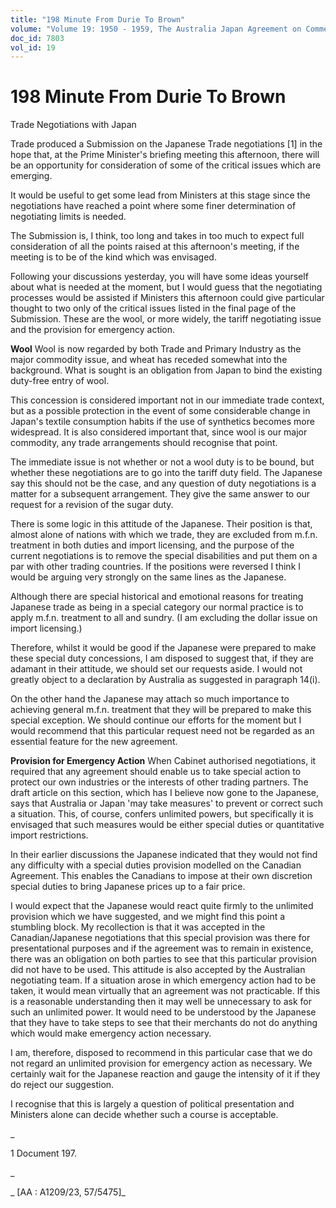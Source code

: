 ```yaml
---
title: "198 Minute From Durie To Brown"
volume: "Volume 19: 1950 - 1959, The Australia Japan Agreement on Commerce"
doc_id: 7803
vol_id: 19
---
```


# 198 Minute From Durie To Brown

Trade Negotiations with Japan

Trade produced a Submission on the Japanese Trade negotiations [1] in the hope that, at the Prime Minister's briefing meeting this afternoon, there will be an opportunity for consideration of some of the critical issues which are emerging.

It would be useful to get some lead from Ministers at this stage since the negotiations have reached a point where some finer determination of negotiating limits is needed.

The Submission is, I think, too long and takes in too much to expect full consideration of all the points raised at this afternoon's meeting, if the meeting is to be of the kind which was envisaged.

Following your discussions yesterday, you will have some ideas yourself about what is needed at the moment, but I would guess that the negotiating processes would be assisted if Ministers this afternoon could give particular thought to two only of the critical issues listed in the final page of the Submission. These are the wool, or more widely, the tariff negotiating issue and the provision for emergency action.

**Wool** Wool is now regarded by both Trade and Primary Industry as the major commodity issue, and wheat has receded somewhat into the background. What is sought is an obligation from Japan to bind the existing duty-free entry of wool.

This concession is considered important not in our immediate trade context, but as a possible protection in the event of some considerable change in Japan's textile consumption habits if the use of synthetics becomes more widespread. It is also considered important that, since wool is our major commodity, any trade arrangements should recognise that point.

The immediate issue is not whether or not a wool duty is to be bound, but whether these negotiations are to go into the tariff duty field. The Japanese say this should not be the case, and any question of duty negotiations is a matter for a subsequent arrangement. They give the same answer to our request for a revision of the sugar duty.

There is some logic in this attitude of the Japanese. Their position is that, almost alone of nations with which we trade, they are excluded from m.f.n. treatment in both duties and import licensing, and the purpose of the current negotiations is to remove the special disabilities and put them on a par with other trading countries. If the positions were reversed I think I would be arguing very strongly on the same lines as the Japanese.

Although there are special historical and emotional reasons for treating Japanese trade as being in a special category our normal practice is to apply m.f.n. treatment to all and sundry. (I am excluding the dollar issue on import licensing.)

Therefore, whilst it would be good if the Japanese were prepared to make these special duty concessions, I am disposed to suggest that, if they are adamant in their attitude, we should set our requests aside. I would not greatly object to a declaration by Australia as suggested in paragraph 14(i).

On the other hand the Japanese may attach so much importance to achieving general m.f.n. treatment that they will be prepared to make this special exception. We should continue our efforts for the moment but I would recommend that this particular request need not be regarded as an essential feature for the new agreement.

**Provision for Emergency Action** When Cabinet authorised negotiations, it required that any agreement should enable us to take special action to protect our own industries or the interests of other trading partners. The draft article on this section, which has I believe now gone to the Japanese, says that Australia or Japan 'may take measures' to prevent or correct such a situation. This, of course, confers unlimited powers, but specifically it is envisaged that such measures would be either special duties or quantitative import restrictions.

In their earlier discussions the Japanese indicated that they would not find any difficulty with a special duties provision modelled on the Canadian Agreement. This enables the Canadians to impose at their own discretion special duties to bring Japanese prices up to a fair price.

I would expect that the Japanese would react quite firmly to the unlimited provision which we have suggested, and we might find this point a stumbling block. My recollection is that it was accepted in the Canadian/Japanese negotiations that this special provision was there for presentational purposes and if the agreement was to remain in existence, there was an obligation on both parties to see that this particular provision did not have to be used. This attitude is also accepted by the Australian negotiating team. If a situation arose in which emergency action had to be taken, it would mean virtually that an agreement was not practicable. If this is a reasonable understanding then it may well be unnecessary to ask for such an unlimited power. It would need to be understood by the Japanese that they have to take steps to see that their merchants do not do anything which would make emergency action necessary.

I am, therefore, disposed to recommend in this particular case that we do not regard an unlimited provision for emergency action as necessary. We certainly wait for the Japanese reaction and gauge the intensity of it if they do reject our suggestion.

I recognise that this is largely a question of political presentation and Ministers alone can decide whether such a course is acceptable.

_

1 Document 197.

_

_ [AA : A1209/23, 57/5475]_
